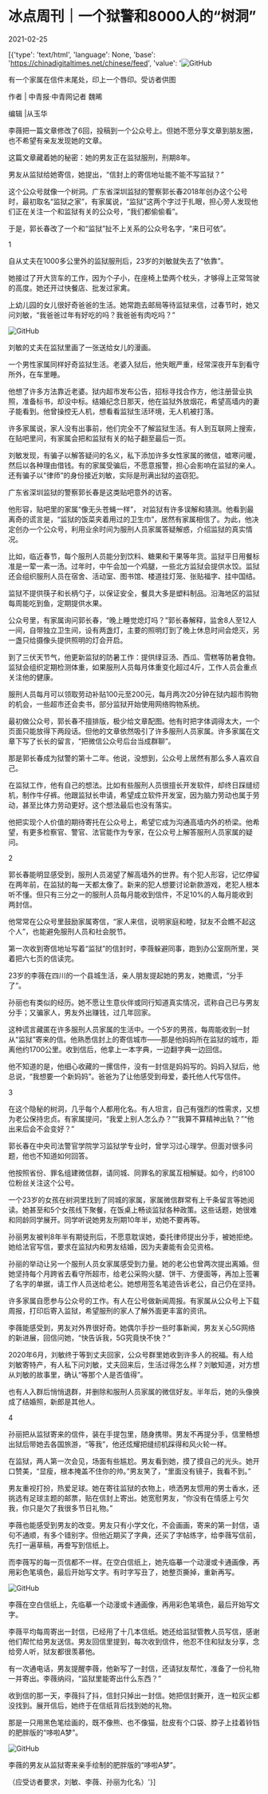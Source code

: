 # 冰点周刊｜一个狱警和8000人的“树洞”

2021-02-25

[{'type': 'text/html', 'language': None, 'base': 'https://chinadigitaltimes.net/chinese/feed', 'value': '![GitHub](https://chinadigitaltimes.net/chinese/files/2021/02/post-662995-60375b40d8445.)

 有一个家属在信件末尾处，印上一个唇印。受访者供图  

作者 | 中青报·中青网记者 魏晞

编辑 |从玉华

李薇把一篇文章修改了6回，投稿到一个公众号上。但她不愿分享文章到朋友圈，也不希望有亲友发现她的文章。

这篇文章藏着她的秘密：她的男友正在监狱服刑，刑期8年。

男友从监狱给她寄信，她提出，“信封上的寄信地址能不能不写监狱？”

这个公众号就像一个树洞。广东省深圳监狱的警察郭长春2018年创办这个公号时，最初取名“监狱之家”，有家属说，“监狱”这两个字过于扎眼，担心旁人发现他们正在关注一个和监狱有关的公众号，“我们都偷偷看”。

于是，郭长春改了一个和“监狱”扯不上关系的公众号名字，“来日可依”。

1

自从丈夫在1000多公里外的监狱服刑后，23岁的刘敏就失去了“依靠”。

她接过了开大货车的工作，因为个子小，在座椅上垫两个枕头，才够得上正常驾驶的高度。她还开过快餐店、批发过家禽。

上幼儿园的女儿很好奇爸爸的生活。她常跑去邮局等待监狱来信，过春节时，她又问刘敏，“我爸爸过年有好吃的吗？我爸爸有肉吃吗？”

![GitHub](https://chinadigitaltimes.net/chinese/files/2021/02/post-662995-60375b426b0ce.)

刘敏的丈夫在监狱里画了一张送给女儿的漫画。

一个男性家属同样好奇监狱生活。老婆入狱后，他失眠严重，经常深夜开车到看守所外，在车里睡。

他想了许多方法靠近老婆。狱内超市发布公告，招标寻找合作方，他注册营业执照，准备标书，却没中标。结婚纪念日那天，他在监狱外放烟花，希望高墙内的妻子能看到。他曾操控无人机，想看看监狱生活环境，无人机被打落。

许多家属说，家人没有出事前，他们完全不了解监狱生活。有人到互联网上搜索，在贴吧里问，有家属会把和监狱有关的帖子翻至最后一页。

刘敏发现，有骗子以解答疑问的名义，私下添加许多女性家属的微信，嘘寒问暖，然后以各种理由借钱。有的家属受骗后，不愿意报警，担心会影响在监狱的亲人。还有骗子以“律师”的身份接近刘敏，实际是刑满出狱的盗窃犯。

广东省深圳监狱的警察郭长春是这类贴吧意外的访客。

他形容，贴吧里的家属“像无头苍蝇一样”， 对监狱有许多误解和猜测。他看到最离奇的谎言是，“监狱的饭菜夹着用过的卫生巾”，居然有家属相信了。为此，他决定创办一个公众号，利用业余时间为服刑人员家属答疑解惑，介绍监狱的真实情况。

比如，临近春节，每个服刑人员能分到饮料、糖果和干果等年货。监狱平日用餐标准是一荤一素一汤。过年时，中午会加一个鸡腿，一些北方监狱会提供水饺。监狱还会组织服刑人员在宿舍、活动室、图书馆、楼道挂灯笼、张贴福字、挂中国结。

监狱不提供筷子和长柄勺子，以保证安全，餐具大多是塑料制品。沿海地区的监狱每周能吃到鱼，定期提供水果。

公众号里，有家属询问郭长春，“晚上睡觉熄灯吗？”郭长春解释，监舍8人至12人一间，自带独立卫生间，设有两盏灯，主要的照明灯到了晚上休息时间会熄灭，另一盏只给摄像头提供照明的灯会开启。

到了三伏天节气，他更新监狱的防暑工作：提供绿豆汤、西瓜、雪糕等防暑食物。监狱会组织定期检测体重，如果服刑人员每月体重变化超过4斤，工作人员会重点关注他的健康。

服刑人员每月可以领取劳动补贴100元至200元，每月两次20分钟在狱内超市购物的机会，一些超市还会卖书，部分监狱开始使用网络购物系统。

最初做公众号，郭长春不擅排版，极少给文章配图。他有时把字体调得太大，一个页面只能放得下两段话。但他的文章依然吸引了许多服刑人员家属。许多家属在文章下写了长长的留言，“把微信公众号后台当成群聊”。

那是郭长春成为狱警的第十二年。他说，没想到，公众号上居然有那么多人喜欢自己。

在监狱工作，他有自己的想法。比如有些服刑人员很擅长开发软件，却终日踩缝纫机，制作牛仔裤。他跟监狱长申请，希望成立软件开发室，因为脑力劳动也属于劳动，甚至比体力劳动更好。这个想法最后也没有落实。

他把实现个人价值的期待寄托在公众号上，希望它成为沟通高墙内外的桥梁。他希望，有更多检察官、警官、法官能作为专家，在公众号上解答服刑人员家属的疑问。

2

郭长春能明显感受到，服刑人员渴望了解高墙外的世界。有个犯人形容，记忆停留在两年前，在监狱的每一天都太像了。新来的犯人想要讨论新款游戏，老犯人根本听不懂。但只有三分之一的服刑人员每月能收到信件，不足10%的人每月能收到两封信。

他常常在公众号里鼓励家属寄信，“家人来信，说明家庭和睦，狱友不会瞧不起这个人”，也能避免服刑人员和社会脱节。

第一次收到寄信地址写着“监狱”的信封时，李薇躲避同事，跑到办公室厕所里，哭着把六七页的信读完。

23岁的李薇在四川的一个县城生活，亲人朋友提起她的男友，她撒谎，“分手了”。

孙丽也有类似的经历。她不愿让生意伙伴或同行知道真实情况，谎称自己已与男友分手；又骗家人，男友外出赚钱，过几年回家。

这种谎言藏匿在许多服刑人员家属的生活中。一个5岁的男孩，每周能收到一封从“监狱”寄来的信。他熟悉信封上的寄信城市——那是他妈妈所在监狱的城市，距离他约1700公里。收到信后，他拿上一本字典，一边翻字典一边回信。

他不知道的是，他细心收藏的一摞信件，没有一封信是妈妈写的。妈妈入狱后，他总说，“我想要一个新妈妈”。爸爸为了让他感受到母爱，委托他人代写信件。

3

在这个隐秘的树洞，几乎每个人都用化名。有人坦言，自己有强烈的性需求，又想为老公保持忠贞。有家属提问，“我爱上别人怎么办？”“我算不算精神出轨？”“他出来后会不会变好？”

郭长春在中央司法警官学院学习监狱学专业时，曾学习过心理学。但面对很多问题，他也不知道如何回答。

他按照省份、罪名组建微信群，请同城、同罪名的家属互相解疑。如今，约8100位粉丝关注这个公号。

一个23岁的女孩在树洞里找到了同城的家属，家属微信群常有上千条留言等她阅读。她甚至和5个女孩线下聚餐，在饭桌上畅谈监狱各种政策。这些话题，她很难和同龄同学展开。同学听说她男友刑期10年半，劝她不要再等。

孙丽男友被判8年半有期徒刑后，不愿意耽误她，委托律师提出分手，被她拒绝。她给法官写信，要求在监狱内和男友结婚，因为夫妻能有会见资格。

孙丽的举动让另一个服刑人员女家属感受到力量。她的老公也曾两次提出离婚。但她坚持每个月跨省去看守所超市，给老公采购火腿、饼干、方便面等，再加上签署了名字的单据，请工作人员送给老公。她想用签名笔迹告诉老公，自己仍在坚持。

许多家属自愿参与公众号的工作。有人在公号做新闻周报。有家属从公众号上下载周报，打印后寄入监狱，希望服刑的家人了解外面更丰富的资讯。

李薇能感受到，男友对外界很好奇。她偶尔手抄一些时事新闻，男友关心5G网络的新进展，回信问她，“快告诉我，5G究竟快不快？”

2020年6月，刘敏终于等到丈夫回家，公众号群里她收到许多人的祝福。有人给刘敏寄特产，有人私下问刘敏，丈夫回来后，生活过得怎么样？刘敏知道，对方想从刘敏的故事里，确认“等那个人是否值得”。

也有人入群后悄悄退群，并删除和服刑人员家属的微信好友。半年后，她的头像换成了结婚照，新郎是其他人。

4

孙丽把从监狱寄来的信件，装在手提包里，随身携带。男友不再提分手，信里畅想出狱后带她去各国旅游，“等我”，他还炫耀把缝纫机踩得和风火轮一样。

在监狱，两人第一次会见，场面有些尴尬。男友看到她，摸了摸自己的光头。她开口赞美，“显瘦，根本掩盖不住你的帅。”男友笑了，“里面没有镜子，我看不到。”

男友重视打扮，热爱足球。她在寄往监狱的衣物上，喷洒男友惯用的男士香水，还挑选有足球主题的邮票，贴在信封上寄出。她宽慰男友，“你没有在情感上亏欠我，你只是欠了我很多节日礼物。”

李薇也能感受到男友的改变。男友只有小学文化，不会画画，寄来的第一封信，语句不通顺，有多个错别字。但他近期买了字典，还买了字帖练字，给李薇写信前，先打一遍草稿，再誊写到信纸上。

而李薇写的每一页信都不一样。在空白信纸上，她先临摹一个动漫或卡通画像，再用彩色笔填色，最后开始写文字。有时字写丑了，她整页撕掉，重新再写。

![GitHub](https://chinadigitaltimes.net/chinese/files/2021/02/post-662995-60375b4445adc.)

李薇在空白信纸上，先临摹一个动漫或卡通画像，再用彩色笔填色，最后开始写文字。

李薇平均每周寄出一封信，已经用了十几本信纸。她还给监狱管教人员写信，感谢他们帮忙给男友送信。男友回信里提到，每次收到信件，他忍不住和狱友分享，念给旁人听，狱友都很羡慕他。

有一次通电话，男友提醒李薇，他新写了一封信，还请狱友帮忙，准备了一份礼物一并寄出。李薇纳闷，“监狱里能寄出什么东西？”

收到信的那一天，李薇抖了抖，信封只掉出一封信。她把信封撕开，连一粒灰尘都没找到。展开信后，她终于在信纸背后找到她的礼物。

那是一只用黑色笔绘画的，既不像熊、也不像猫，肚皮有个口袋、脖子上挂着铃铛的肥胖版的“哆啦A梦”。

![GitHub](https://chinadigitaltimes.net/chinese/files/2021/02/post-662995-60375b45ca495.)

李薇的男友从监狱寄来亲手绘制的肥胖版的“哆啦A梦”。

（应受访者要求，刘敏、李薇、孙丽为化名）'}]